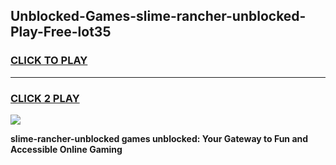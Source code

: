 
## Unblocked-Games-slime-rancher-unblocked-Play-Free-lot35
<h3>
<a href="https://premium76.site?title=slime-rancher-unblocked&ref=23A">CLICK TO PLAY</a></h3>
<hr>

<h3>
<a href="https://premium76.site?title=slime-rancher-unblocked&ref=23A">CLICK 2 PLAY</a>
  
</h3>

<a href="https://premium76.site?title=slime-rancher-unblocked&ref=23A"><img src="https://clearcache.store/games.png"></a>


**slime-rancher-unblocked games unblocked: Your Gateway to Fun and Accessible Online Gaming**
